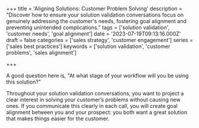 +++
title = 'Aligning Solutions: Customer Problem Solving'
description = "Discover how to ensure your solution validation conversations focus on genuinely addressing the customer's needs, fostering goal alignment and preventing unintended complications."
tags = ['solution validation', 'customer needs', 'goal alignment']
date = '2023-07-19T09:13:16.000Z'
draft = false
categories = ['sales strategy', 'customer engagement']
series = ['sales best practices']
keywords = ['solution validation', 'customer problems', 'sales alignment']

+++

A good question here is, "At what stage of your workflow will you be using this solution?"

Throughout your solution validation conversations, you want to project a clear interest in solving your customer’s problems without causing new ones. If you communicate this clearly in each call, you will create goal alignment between you and your prospect: you both want a great solution that makes things easier for the customer.